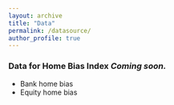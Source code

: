 ```yaml
---
layout: archive
title: "Data"
permalink: /datasource/
author_profile: true
---
```


### Data for Home Bias Index *Coming soon.*
- Bank home bias
- Equity home bias




<!-- {% include base_path %}

{% for post in site.datasource reversed %}
  {% include archive-single.html %}
{% endfor %} -->
